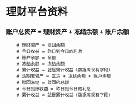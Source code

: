 # 理财平台资料

### 账户总资产 = 理财资产 + 冻结余额 + 账户余额        # 理财资产 = 赎回余额        # 今日收益 = 昨日到今日的利息        # 账户余额 = 余额        # 冻结余额 = 冻结余额        # 累计收益 = 就是累计收益（数据库现有字段）        # 活期宝资产 = 三方 + 冻结余额 + 账户余额        # 赎回冻结 = 赎回的总额        # 今日到账收益 = 昨日到今日的利息        # 累计收益 = 就是累计收益（数据库现有字段）